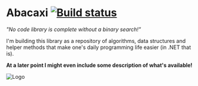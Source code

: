 # Abacaxi [![Build status](https://ci.appveyor.com/api/projects/status/ckq7nanjy3nms8a7?svg=true)](https://ci.appveyor.com/project/pavkam/abacaxi)

*"No code library is complete without a binary search!"*

I'm building this library as a repository of algorithms, data structures and helper methods that make one's daily programming life easier (in .NET that is).

__At a later point I might even include some description of what's available!__

![Logo](https://github.com/pavkam/abacaxi/raw/master/40218-200.png "Project Logo")

